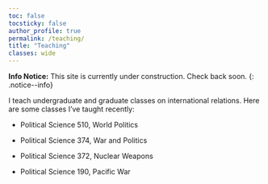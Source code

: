 ```yaml
---
toc: false
tocsticky: false
author_profile: true
permalink: /teaching/
title: "Teaching"
classes: wide
---
```


**Info Notice:** This site is currently under construction. Check back soon.
{: .notice--info}

I teach undergraduate and graduate classes on international relations. Here are some classes I’ve taught recently:

* Political Science 510, World Politics

* Political Science 374, War and Politics

* Political Science 372, Nuclear Weapons

* Political Science 190, Pacific War

